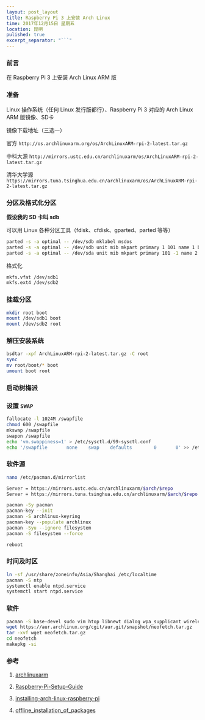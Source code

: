 ```yaml
---
layout: post_layout
title: Raspberry Pi 3 上安装 Arch Linux
time: 2017年12月15日 星期五
location: 昆明
pulished: true
excerpt_separator: "```"
---
```


### 前言

在 Raspberry Pi 3 上安装 Arch Linux ARM 版

### 准备

Linux 操作系统（任何 Linux 发行版都行）、Raspberry Pi 3 对应的 Arch Linux ARM 版镜像、SD卡

镜像下载地址（三选一）

官方 `http://os.archlinuxarm.org/os/ArchLinuxARM-rpi-2-latest.tar.gz`

中科大源 `http://mirrors.ustc.edu.cn/archlinuxarm/os/ArchLinuxARM-rpi-2-latest.tar.gz`

清华大学源 `https://mirrors.tuna.tsinghua.edu.cn/archlinuxarm/os/ArchLinuxARM-rpi-2-latest.tar.gz`

### 分区及格式化分区

**假设我的 SD 卡叫 sdb**

可以用 Linux 各种分区工具（fdisk、cfdisk、gparted、parted 等等）

```bash
parted -s -a optimal -- /dev/sdb mklabel msdos
parted -s -a optimal -- /dev/sdb unit mib mkpart primary 1 101 name 1 boot
parted -s -a optimal -- /dev/sda unit mib mkpart primary 101 -1 name 2 rootfs
```

格式化

```bash
mkfs.vfat /dev/sdb1
mkfs.ext4 /dev/sdb2
```

### 挂载分区

```bash
mkdir root boot
mount /dev/sdb1 boot
mount /dev/sdb2 root
```

### 解压安装系统

```bash
bsdtar -xpf ArchLinuxARM-rpi-2-latest.tar.gz -C root
sync
mv root/boot/* boot
umount boot root
```

### 启动树梅派

### 设置 `SWAP`

```bash
fallocate -l 1024M /swapfile
chmod 600 /swapfile
mkswap /swapfile
swapon /swapfile
echo 'vm.swappiness=1' > /etc/sysctl.d/99-sysctl.conf
echo '/swapfile       none    swap    defaults        0       0' >> /etc/fstab
```

### 软件源

```bash
nano /etc/pacman.d/mirrorlist

Server = https://mirrors.ustc.edu.cn/archlinuxarm/$arch/$repo
Server = https://mirrors.tuna.tsinghua.edu.cn/archlinuxarm/$arch/$repo

pacman -Sy pacman
pacman-key --init
pacman -S archlinux-keyring
pacman-key --populate archlinux
pacman -Syu --ignore filesystem
pacman -S filesystem --force

reboot
```

### 时间及时区

```bash
ln -sf /usr/share/zoneinfo/Asia/Shanghai /etc/localtime
pacman -S ntp
systemctl enable ntpd.service
systemctl start ntpd.service
```

### 软件

```bash
pacman -S base-devel sudo vim htop libnewt dialog wpa_supplicant wireless_tools iw
wget https://aur.archlinux.org/cgit/aur.git/snapshot/neofetch.tar.gz
tar -xvf wget neofetch.tar.gz
cd neofetch
makepkg -si
```

### 参考

1. [archlinuxarm](https://archlinuxarm.org/platforms/armv8/broadcom/raspberry-pi-3#installation)

2. [Raspberry-Pi-Setup-Guide](https://github.com/phortx/Raspberry-Pi-Setup-Guide)

3. [installing-arch-linux-raspberry-pi](https://www.novaspirit.com/2017/04/25/installing-arch-linux-raspberry-pi/)

4. [offline_installation_of_packages](https://wiki.archlinux.org/index.php/offline_installation_of_packages)